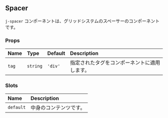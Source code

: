 ## Spacer

`j-spacer` コンポーネントは、グリッドシステムのスペーサーのコンポーネントです。

### Props

|Name|Type|Default|Description|
|:--|:--|:--|:--|
|`tag`|`string`|`'div'`|指定されたタグをコンポーネントに適用します。|

### Slots

|Name|Description|
|:--|:--|
|`default`|中身のコンテンツです。|
